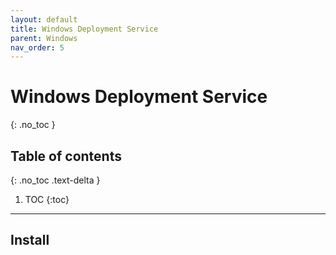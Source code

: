 ```yaml
---
layout: default
title: Windows Deployment Service
parent: Windows
nav_order: 5
---
```


# Windows Deployment Service
{: .no_toc }

## Table of contents
{: .no_toc .text-delta }

1. TOC
{:toc}

---

## Install